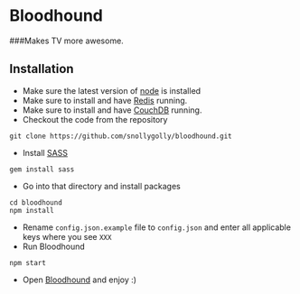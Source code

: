 # Bloodhound
###Makes TV more awesome.

## Installation
- Make sure the latest version of [node](http://nodejs.org/) is installed
- Make sure to install and have [Redis](http://redis.io/) running.
- Make sure to install and have [CouchDB](http://couchdb.apache.org/) running.
- Checkout the code from the repository

```
git clone https://github.com/snollygolly/bloodhound.git
```

- Install [SASS](http://sass-lang.com/)

```
gem install sass
```

- Go into that directory and install packages

```
cd bloodhound
npm install
```

- Rename ```config.json.example``` file to ```config.json``` and enter all applicable keys where you see ```XXX```
- Run Bloodhound

```
npm start
```
- Open [Bloodhound](http://127.0.0.1:3000) and enjoy :)
